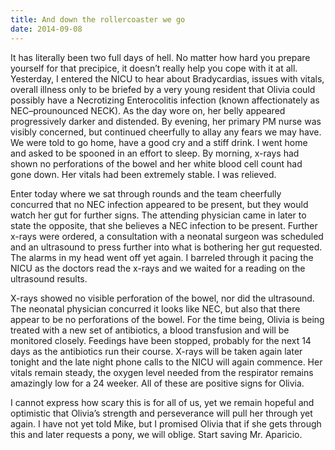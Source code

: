 ```yaml
---
title: And down the rollercoaster we go
date: 2014-09-08
---
```




It has literally been two full days of hell.  No matter how hard you prepare yourself for that precipice, it doesn’t really help you cope with it at all. Yesterday, I entered the NICU to hear about Bradycardias, issues with vitals, overall illness only to be briefed by a very young resident that Olivia could possibly have a Necrotizing Enterocolitis infection (known affectionately as NEC–prounounced NECK).  As the day wore on, her belly appeared progressively darker and distended.  By evening, her primary PM nurse was visibly concerned, but continued cheerfully to allay any fears we may have.  We were told to go home, have a good cry and a stiff drink.  I went home and asked to be spooned in an effort to sleep. By morning, x-rays had shown no perforations of the bowel and her white blood cell count had gone down.  Her vitals had been extremely stable.  I was relieved.

Enter today where we sat through rounds and the team cheerfully concurred that no NEC infection appeared to be present, but they would watch her gut for further signs.  The attending physician came in later to state the opposite, that she believes a NEC infection to be present.  Further x-rays were ordered, a consultation with a neonatal surgeon was scheduled and an ultrasound to press further into what is bothering her gut requested.  The alarms in my head went off yet again.  I barreled through it pacing the NICU as the doctors read the x-rays and we waited for a reading on the ultrasound results.

X-rays showed no visible perforation of the bowel, nor did the ultrasound.  The neonatal physician concurred it looks like NEC, but also that there appear to be no perforations of the bowel.  For the time being, Olivia is being treated with a new set of antibiotics, a blood transfusion and will be monitored closely.  Feedings have been stopped, probably for the next 14 days as the antibiotics run their course.  X-rays will be taken again later tonight and the late night phone calls to the NICU will again commence.  Her vitals remain steady, the oxygen level needed from the respirator remains amazingly low for a 24 weeker.  All of these are positive signs for Olivia.

I cannot express how scary this is for all of us, yet we remain hopeful and optimistic that Olivia’s strength and perseverance will pull her through yet again.  I have not yet told Mike, but I promised Olivia that if she gets through this and later requests a pony, we will oblige.  Start saving Mr. Aparicio.
